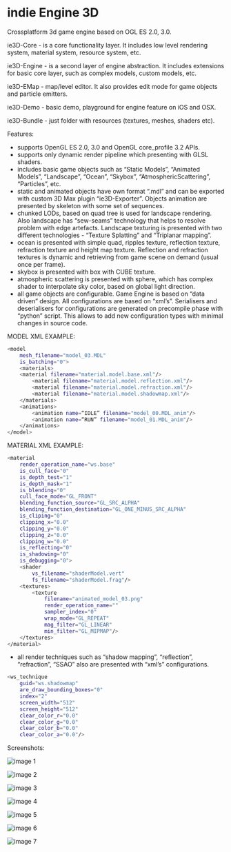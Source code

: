 indie Engine 3D
=======

Crossplatform 3d game engine based on OGL ES 2.0, 3.0.

ie3D-Core - is a core functionality layer. It includes low level rendering system, material system, resource system, etc.

ie3D-Engine - is a second layer of engine abstraction. It includes extensions for basic core layer, such as complex models, custom models, etc.

ie3D-EMap - map/level editor. It also provides edit mode for game objects and particle emitters. 

ie3D-Demo - basic demo, playground for engine feature on iOS and OSX. 

ie3D-Bundle - just folder with resources (textures, meshes, shaders etc).


Features: 

- supports OpenGL ES 2.0, 3.0 and OpenGL core_profile 3.2 APIs.
- supports only dynamic render pipeline which presenting with GLSL shaders.
- includes basic game objects such as “Static Models”, “Animated Models”, “Landscape”, “Ocean”, “Skybox”, “AtmosphericScattering”, “Particles”, etc.
- static and animated objects have own format “.mdl” and can be exported with custom 3D Max plugin “ie3D-Exporter”. Objects animation are presented by skeleton with some set of sequences.
- chunked LODs, based on quad tree is used for landscape rendering. Also landscape has “sew-seams” technology that helps to resolve problem with edge artefacts. Landscape texturing is presented with two different technologies - “Texture Splatting” and “Triplanar mapping”.
- ocean is presented with simple quad, ripples texture, reflection texture, refraction texture and height map texture. Reflection and refraction textures is dynamic and retrieving from game scene on demand (usual once per frame).
- skybox is presented with box with CUBE texture.
- atmospheric scattering is presented with sphere, which has complex shader to interpolate sky color, based on global light direction.
- all game objects are configurable. Game Engine is based on “data driven” design. All configurations are based on “xml’s”. Serialisers and deserialisers for configurations are generated on precompile phase with “python” script. This allows to add new configuration types with minimal changes in source code.

MODEL XML EXAMPLE:
```sh
<model
    mesh_filename="model_03.MDL"
    is_batching="0">
    <materials>
	<material filename="material.model.base.xml"/>
        <material filename="material.model.reflection.xml"/>
        <material filename="material.model.refraction.xml"/>
        <material filename="material.model.shadowmap.xml"/>
	</materials>
    <animations>
        <animation name=“IDLE” filename="model_00.MDL_anim"/>
        <animation name=“RUN” filename="model_01.MDL_anim"/>
    </animations>
</model>
```
MATERIAL XML EXAMPLE:
```sh
<material
    render_operation_name="ws.base"
    is_cull_face="0"
    is_depth_test="1"
    is_depth_mask="1"
    is_blending="0"
    cull_face_mode="GL_FRONT"
    blending_function_source="GL_SRC_ALPHA"
    blending_function_destination="GL_ONE_MINUS_SRC_ALPHA"
    is_cliping="0"
    clipping_x="0.0"
    clipping_y="0.0"
    clipping_z="0.0"
    clipping_w="0.0"
    is_reflecting="0"
    is_shadowing="0"
    is_debugging="0">
    <shader
        vs_filename="shaderModel.vert"
        fs_filename="shaderModel.frag"/>
    <textures>
        <texture
            filename="animated_model_03.png"
            render_operation_name=""
            sampler_index="0"
            wrap_mode="GL_REPEAT"
            mag_filter="GL_LINEAR"
            min_filter="GL_MIPMAP"/>
    </textures>
</material>
```
- all render techniques such as “shadow mapping”, “reflection”, “refraction”, “SSAO” also are presented with “xml’s” configurations. 
```sh
<ws_technique
    guid="ws.shadowmap"
    are_draw_bounding_boxes="0"
    index="2"
    screen_width="512"
    screen_height="512"
    clear_color_r="0.0"
    clear_color_g="0.0"
    clear_color_b="0.0"
    clear_color_a="0.0"/>
```

Screenshots:

![image 1](https://github.com/codeoneclick/indieEngine3D/blob/develop/ie3D-Doc/Screenshots/ScreenShot04.png)

![image 2](https://github.com/codeoneclick/indieEngine3D/blob/develop/ie3D-Doc/Screenshots/ScreenShot05.png)

![image 3](https://github.com/codeoneclick/indieEngine3D/blob/develop/ie3D-Doc/Screenshots/ScreenShot06.png)

![image 4](https://github.com/codeoneclick/indieEngine3D/blob/develop/ie3D-Doc/Screenshots/ScreenShot07.png)

![image 5](https://github.com/codeoneclick/indieEngine3D/blob/develop/ie3D-Doc/Screenshots/ScreenShot01.png)

![image 6](https://github.com/codeoneclick/indieEngine3D/blob/develop/ie3D-Doc/Screenshots/ScreenShot02.png)

![image 7](https://github.com/codeoneclick/indieEngine3D/blob/develop/ie3D-Doc/Screenshots/ScreenShot03.png)
